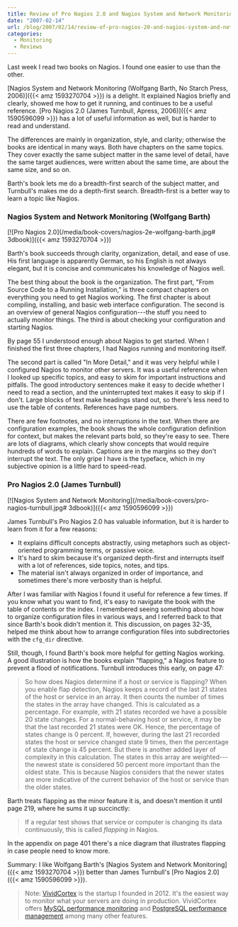 ```yaml
---
title: Review of Pro Nagios 2.0 and Nagios System and Network Monitoring
date: "2007-02-14"
url: /blog/2007/02/14/review-of-pro-nagios-20-and-nagios-system-and-network-monitoring/
categories:
  - Monitoring
  - Reviews
---
```

Last week I read two books on Nagios. I found one easier to use than the other.

[Nagios System and Network Monitoring (Wolfgang Barth, No Starch Press, 2006)]({{< amz 1593270704 >}}) is a delight. It explained Nagios briefly and clearly, showed me how to get it running, and continues to be a useful reference. [Pro Nagios 2.0 (James Turnbull, Apress, 2006)]({{< amz 1590596099 >}}) has a lot of useful information as well, but is harder to read and understand.

The differences are mainly in organization, style, and clarity; otherwise the books are identical in many ways. Both have chapters on the same topics. They cover exactly the same subject matter in the same level of detail, have the same target audiences, were written about the same time, are about the same size, and so on.

Barth's book lets me do a breadth-first search of the subject matter, and Turnbull's makes me do a depth-first search. Breadth-first is a better way to learn a topic like Nagios.

### Nagios System and Network Monitoring (Wolfgang Barth)

[![Pro Nagios 2.0](/media/book-covers/nagios-2e-wolfgang-barth.jpg# 3dbook)]({{< amz 1593270704 >}})

Barth's book succeeds through clarity, organization, detail, and ease of use. His first language is apparently German, so his English is not always elegant, but it is concise and communicates his knowledge of Nagios well.

The best thing about the book is the organization. The first part, "From Source Code to a Running Installation," is three compact chapters on everything you need to get Nagios working. The first chapter is about compiling, installing, and basic web interface configuration. The second is an overview of general Nagios configuration---the stuff you need to actually monitor things. The third is about checking your configuration and starting Nagios.

By page 55 I understood enough about Nagios to get started. When I finished the first three chapters, I had Nagios running and monitoring itself.

The second part is called "In More Detail," and it was very helpful while I configured Nagios to monitor other servers. It was a useful reference when I looked up specific topics, and easy to skim for important instructions and pitfalls. The good introductory sentences make it easy to decide whether I need to read a section, and the uninterrupted text makes it easy to skip if I don't. Large blocks of text make headings stand out, so there's less need to use the table of contents. References have page numbers.

There are few footnotes, and no interruptions in the text. When there are configuration examples, the book shows the whole configuration definition for context, but makes the relevant parts bold, so they're easy to see. There are lots of diagrams, which clearly show concepts that would require hundreds of words to explain. Captions are in the margins so they don't interrupt the text. The only gripe I have is the typeface, which in my subjective opinion is a little hard to speed-read.

### Pro Nagios 2.0 (James Turnbull)

[![Nagios System and Network Monitoring](/media/book-covers/pro-nagios-turnbull.jpg# 3dbook)]({{< amz 1590596099 >}})

James Turnbull's Pro Nagios 2.0 has valuable information, but it is harder to learn from it for a few reasons:

* It explains difficult concepts abstractly, using metaphors such as object-oriented programming terms, or passive voice.
* It's hard to skim because it's organized depth-first and interrupts itself with a lot of references, side topics, notes, and tips.
* The material isn't always organized in order of importance, and sometimes there's more verbosity than is helpful.

After I was familiar with Nagios I found it useful for reference a few times. If you know what you want to find, it's easy to navigate the book with the table of contents or the index. I remembered seeing something about how to organize configuration files in various ways, and I referred back to that since Barth's book didn't mention it. This discussion, on pages 32-35, helped me think about how to arrange configuration files into subdirectories with the `cfg_dir` directive.

Still, though, I found Barth's book more helpful for getting Nagios working. A good illustration is how the books explain "flapping," a Nagios feature to prevent a flood of notifications. Turnbull introduces this early, on page 47:

> So how does Nagios determine if a host or service is flapping? When you enable flap detection, Nagios keeps a record of the last 21 states of the host or service in an array. It then counts the number of times the states in the array have changed. This is calculated as a percentage. For example, with 21 states recorded we have a possible 20 state changes. For a normal-behaving host or service, it may be that the last recorded 21 states were OK. Hence, the percentage of states change is 0 percent. If, however, during the last 21 recorded states the host or service changed state 9 times, then the percentage of state change is 45 percent. But there is another added layer of complexity in this calculation. The states in this array are weighted---the newest state is considered 50 percent more important than the oldest state. This is because Nagios considers that the newer states are more indicative of the current behavior of the host or service than the older states.

Barth treats flapping as the minor feature it is, and doesn't mention it until page 219, where he sums it up succinctly:

> If a regular test shows that service or computer is changing its data continuously, this is called *flapping* in Nagios.

In the appendix on page 401 there's a nice diagram that illustrates flapping in case people need to know more.

Summary: I like Wolfgang Barth's [Nagios System and Network Monitoring]({{< amz 1593270704 >}}) better than James Turnbull's [Pro Nagios 2.0]({{< amz 1590596099 >}}).

> Note: [VividCortex](https://vividcortex.com/) is the startup I founded in 2012. It's the easiest way to monitor what
> your servers are doing in production. VividCortex offers [MySQL performance
> monitoring](https://vividcortex.com/monitoring/mysql/) and [PostgreSQL
> performance management](https://vividcortex.com/monitoring/postgres/) among many
> other features.


